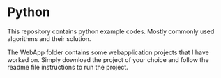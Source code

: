 # Python
This repository contains python example codes.
Mostly commonly used algorithms and their solution.

The WebApp folder contains some webapplication projects that I have worked on.
Simply download the project of your choice and follow the readme file instructions to run the project. 

